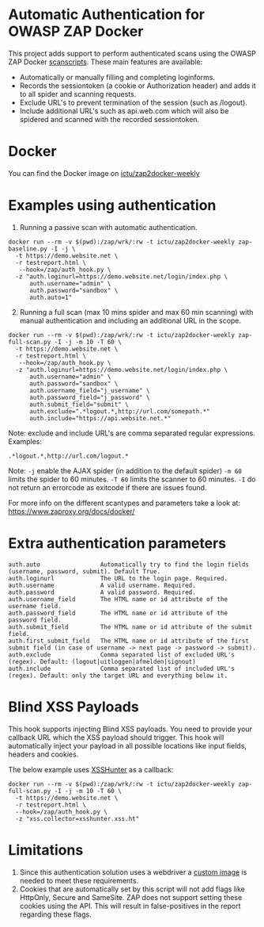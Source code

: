 # Automatic Authentication for OWASP ZAP Docker
This project adds support to perform authenticated scans using the OWASP ZAP Docker [scanscripts](https://www.zaproxy.org/docs/docker/). These main features are available:

- Automatically or manually filling and completing loginforms.
- Records the sessiontoken (a cookie or Authorization header) and adds it to all spider and scanning requests.
- Exclude URL's to prevent termination of the session (such as /logout).
- Include additional URL's such as api.web.com which will also be spidered and scanned with the recorded sessiontoken.

# Docker

You can find the Docker image on [ictu/zap2docker-weekly](https://hub.docker.com/r/ictu/zap2docker-weekly)

# Examples using authentication

1. Running a passive scan with automatic authentication.
```
docker run --rm -v $(pwd):/zap/wrk/:rw -t ictu/zap2docker-weekly zap-baseline.py -I -j \
  -t https://demo.website.net \
  -r testreport.html \
   --hook=/zap/auth_hook.py \
  -z "auth.loginurl=https://demo.website.net/login/index.php \
      auth.username="admin" \
      auth.password="sandbox" \
      auth.auto=1"
```

2. Running a full scan (max 10 mins spider and max 60 min scanning) with manual authentication and including an additional URL in the scope.
```
docker run --rm -v $(pwd):/zap/wrk/:rw -t ictu/zap2docker-weekly zap-full-scan.py -I -j -m 10 -T 60 \
  -t https://demo.website.net \
  -r testreport.html \
   --hook=/zap/auth_hook.py \
  -z "auth.loginurl=https://demo.website.net/login/index.php \
      auth.username="admin" \
      auth.password="sandbox" \
      auth.username_field="j_username" \
      auth.password_field="j_password" \
      auth.submit_field="submit" \
      auth.exclude=".*logout.*,http://url.com/somepath.*"
      auth.include="https://api.website.net.*"
```

Note: exclude and include URL's are comma separated regular expressions. Examples:
```
.*logout.*,http://url.com/logout.*
```

Note: 
`-j` enable the AJAX spider (in addition to the default spider)
`-m 60` limits the spider to 60 minutes. 
`-T 60` limits the scanner to 60 minutes.
`-I` do not return an errorcode as exitcode if there are issues found.

For more info on the different scantypes and parameters take a look at: https://www.zaproxy.org/docs/docker/

# Extra authentication parameters

```
auth.auto                 Automatically try to find the login fields (username, password, submit). Default True.
auth.loginurl             The URL to the login page. Required.
auth.username             A valid username. Required.
auth.password             A valid password. Required.
auth.username_field       The HTML name or id attribute of the username field.
auth.password_field       The HTML name or id attribute of the password field.
auth.submit_field         The HTML name or id attribute of the submit field.
auth.first_submit_field   The HTML name or id attribute of the first submit field (in case of username -> next page -> password -> submit).
auth.exclude              Comma separated list of excluded URL's (regex). Default: (logout|uitloggen|afmelden|signout)
auth.include              Comma separated list of included URL's (regex). Default: only the target URL and everything below it.
```

# Blind XSS Payloads

This hook supports injecting Blind XSS payloads. You need to provide your callback URL which the XSS payload should trigger. This hook will automatically inject your payload in all possible locations like input fields, headers and cookies.

The below example uses [XSSHunter](https://xsshunter.com/) as a callback:

```
docker run --rm -v $(pwd):/zap/wrk/:rw -t ictu/zap2docker-weekly zap-full-scan.py -I -j -m 10 -T 60 \
  -t https://demo.website.net \
  -r testreport.html \
  --hook=/zap/auth_hook.py \
  -z "xss.collector=xsshunter.xss.ht"
```

# Limitations
1. Since this authentication solution uses a webdriver a [custom image](https://hub.docker.com/repository/docker/ictu/zap2docker-weekly) is needed to meet these requirements.
2. Cookies that are automatically set by this script will not add flags like HttpOnly, Secure and SameSite. ZAP does not support setting these cookies using the API. This will result in false-positives in the report regarding these flags.
